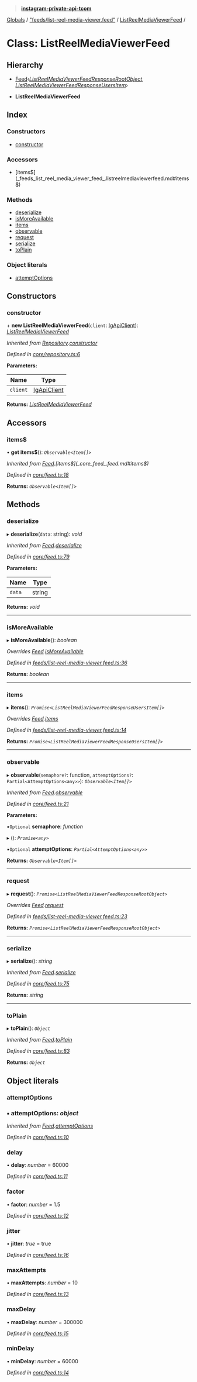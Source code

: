 > **[instagram-private-api-tcom](../README.md)**

[Globals](../README.md) / ["feeds/list-reel-media-viewer.feed"](../modules/_feeds_list_reel_media_viewer_feed_.md) / [ListReelMediaViewerFeed](_feeds_list_reel_media_viewer_feed_.listreelmediaviewerfeed.md) /

# Class: ListReelMediaViewerFeed

## Hierarchy

  * [Feed](_core_feed_.feed.md)‹*[ListReelMediaViewerFeedResponseRootObject](../interfaces/_responses_list_reel_media_viewer_feed_response_.listreelmediaviewerfeedresponserootobject.md)*, *[ListReelMediaViewerFeedResponseUsersItem](../interfaces/_responses_list_reel_media_viewer_feed_response_.listreelmediaviewerfeedresponseusersitem.md)*›

  * **ListReelMediaViewerFeed**

## Index

### Constructors

* [constructor](_feeds_list_reel_media_viewer_feed_.listreelmediaviewerfeed.md#constructor)

### Accessors

* [items$](_feeds_list_reel_media_viewer_feed_.listreelmediaviewerfeed.md#items$)

### Methods

* [deserialize](_feeds_list_reel_media_viewer_feed_.listreelmediaviewerfeed.md#deserialize)
* [isMoreAvailable](_feeds_list_reel_media_viewer_feed_.listreelmediaviewerfeed.md#ismoreavailable)
* [items](_feeds_list_reel_media_viewer_feed_.listreelmediaviewerfeed.md#items)
* [observable](_feeds_list_reel_media_viewer_feed_.listreelmediaviewerfeed.md#observable)
* [request](_feeds_list_reel_media_viewer_feed_.listreelmediaviewerfeed.md#request)
* [serialize](_feeds_list_reel_media_viewer_feed_.listreelmediaviewerfeed.md#serialize)
* [toPlain](_feeds_list_reel_media_viewer_feed_.listreelmediaviewerfeed.md#toplain)

### Object literals

* [attemptOptions](_feeds_list_reel_media_viewer_feed_.listreelmediaviewerfeed.md#attemptoptions)

## Constructors

###  constructor

\+ **new ListReelMediaViewerFeed**(`client`: [IgApiClient](_core_client_.igapiclient.md)): *[ListReelMediaViewerFeed](_feeds_list_reel_media_viewer_feed_.listreelmediaviewerfeed.md)*

*Inherited from [Repository](_core_repository_.repository.md).[constructor](_core_repository_.repository.md#constructor)*

*Defined in [core/repository.ts:6](https://github.com/cuonglnhust/instagram-private-api-tcom/blob/master/src/core/repository.ts#L6)*

**Parameters:**

Name | Type |
------ | ------ |
`client` | [IgApiClient](_core_client_.igapiclient.md) |

**Returns:** *[ListReelMediaViewerFeed](_feeds_list_reel_media_viewer_feed_.listreelmediaviewerfeed.md)*

## Accessors

###  items$

• **get items$**(): *`Observable<Item[]>`*

*Inherited from [Feed](_core_feed_.feed.md).[items$](_core_feed_.feed.md#items$)*

*Defined in [core/feed.ts:18](https://github.com/cuonglnhust/instagram-private-api-tcom/blob/master/src/core/feed.ts#L18)*

**Returns:** *`Observable<Item[]>`*

## Methods

###  deserialize

▸ **deserialize**(`data`: string): *void*

*Inherited from [Feed](_core_feed_.feed.md).[deserialize](_core_feed_.feed.md#deserialize)*

*Defined in [core/feed.ts:79](https://github.com/cuonglnhust/instagram-private-api-tcom/blob/master/src/core/feed.ts#L79)*

**Parameters:**

Name | Type |
------ | ------ |
`data` | string |

**Returns:** *void*

___

###  isMoreAvailable

▸ **isMoreAvailable**(): *boolean*

*Overrides [Feed](_core_feed_.feed.md).[isMoreAvailable](_core_feed_.feed.md#ismoreavailable)*

*Defined in [feeds/list-reel-media-viewer.feed.ts:36](https://github.com/cuonglnhust/instagram-private-api-tcom/blob/3e16058/src/feeds/list-reel-media-viewer.feed.ts#L36)*

**Returns:** *boolean*

___

###  items

▸ **items**(): *`Promise<ListReelMediaViewerFeedResponseUsersItem[]>`*

*Overrides [Feed](_core_feed_.feed.md).[items](_core_feed_.feed.md#abstract-items)*

*Defined in [feeds/list-reel-media-viewer.feed.ts:14](https://github.com/cuonglnhust/instagram-private-api-tcom/blob/3e16058/src/feeds/list-reel-media-viewer.feed.ts#L14)*

**Returns:** *`Promise<ListReelMediaViewerFeedResponseUsersItem[]>`*

___

###  observable

▸ **observable**(`semaphore?`: function, `attemptOptions?`: `Partial<AttemptOptions<any>>`): *`Observable<Item[]>`*

*Inherited from [Feed](_core_feed_.feed.md).[observable](_core_feed_.feed.md#observable)*

*Defined in [core/feed.ts:21](https://github.com/cuonglnhust/instagram-private-api-tcom/blob/master/src/core/feed.ts#L21)*

**Parameters:**

▪`Optional`  **semaphore**: *function*

▸ (): *`Promise<any>`*

▪`Optional`  **attemptOptions**: *`Partial<AttemptOptions<any>>`*

**Returns:** *`Observable<Item[]>`*

___

###  request

▸ **request**(): *`Promise<ListReelMediaViewerFeedResponseRootObject>`*

*Overrides [Feed](_core_feed_.feed.md).[request](_core_feed_.feed.md#abstract-request)*

*Defined in [feeds/list-reel-media-viewer.feed.ts:23](https://github.com/cuonglnhust/instagram-private-api-tcom/blob/3e16058/src/feeds/list-reel-media-viewer.feed.ts#L23)*

**Returns:** *`Promise<ListReelMediaViewerFeedResponseRootObject>`*

___

###  serialize

▸ **serialize**(): *string*

*Inherited from [Feed](_core_feed_.feed.md).[serialize](_core_feed_.feed.md#serialize)*

*Defined in [core/feed.ts:75](https://github.com/cuonglnhust/instagram-private-api-tcom/blob/master/src/core/feed.ts#L75)*

**Returns:** *string*

___

###  toPlain

▸ **toPlain**(): *`Object`*

*Inherited from [Feed](_core_feed_.feed.md).[toPlain](_core_feed_.feed.md#toplain)*

*Defined in [core/feed.ts:83](https://github.com/cuonglnhust/instagram-private-api-tcom/blob/master/src/core/feed.ts#L83)*

**Returns:** *`Object`*

## Object literals

###  attemptOptions

### ▪ **attemptOptions**: *object*

*Inherited from [Feed](_core_feed_.feed.md).[attemptOptions](_core_feed_.feed.md#attemptoptions)*

*Defined in [core/feed.ts:10](https://github.com/cuonglnhust/instagram-private-api-tcom/blob/master/src/core/feed.ts#L10)*

###  delay

• **delay**: *number* = 60000

*Defined in [core/feed.ts:11](https://github.com/cuonglnhust/instagram-private-api-tcom/blob/master/src/core/feed.ts#L11)*

###  factor

• **factor**: *number* = 1.5

*Defined in [core/feed.ts:12](https://github.com/cuonglnhust/instagram-private-api-tcom/blob/master/src/core/feed.ts#L12)*

###  jitter

• **jitter**: *true* = true

*Defined in [core/feed.ts:16](https://github.com/cuonglnhust/instagram-private-api-tcom/blob/master/src/core/feed.ts#L16)*

###  maxAttempts

• **maxAttempts**: *number* = 10

*Defined in [core/feed.ts:13](https://github.com/cuonglnhust/instagram-private-api-tcom/blob/master/src/core/feed.ts#L13)*

###  maxDelay

• **maxDelay**: *number* = 300000

*Defined in [core/feed.ts:15](https://github.com/cuonglnhust/instagram-private-api-tcom/blob/master/src/core/feed.ts#L15)*

###  minDelay

• **minDelay**: *number* = 60000

*Defined in [core/feed.ts:14](https://github.com/cuonglnhust/instagram-private-api-tcom/blob/master/src/core/feed.ts#L14)*